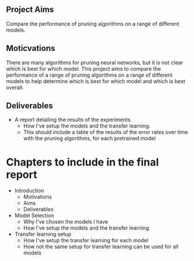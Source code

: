 ## Project Aims

Compare the performance of pruning algorithms on a range of different models.

## Moticvations

There are many algorithms for pruning neural networks, but it is not clear which is best for which model. This project aims to compare the performance of a range of pruning algorithms on a range of different models to help determine which is best for which model and which is best overall.

## Deliverables

- A report detailing the results of the experiments.
  - How I've setup the models and the transfer learning.
  - This should include a table of the results of the error rates over time with the pruning algorithms, for each pretrained model

# Chapters to include in the final report

- Introduction
	- Motivations
	- Aims
	- Deliverables
- Model Selection
	- Why I've chosen the models I have
	- How I've setup the models and the transfer learning
- Transfer learning setup
  - How I've setup the transfer learning for each model
  - How not the same setup for transfer learning can be used for all models